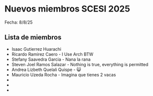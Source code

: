 # Nuevos miembros SCESI 2025

Fecha: 8/8/25

## Lista de miembros

- Isaac Gutierrez Huarachi
- Ricardo Ramirez Caero - I Use Arch BTW
- Stefany Saavedra Garcia - Nana la rana
- Steven Joel Ramos Salazar - Nothing is true, everything is permitted
- Andrea Lizbeth Quelali Quispe - 😺
- Mauricio Uzeda Rocha - Imagina que tienes 2 vacas
-
-
- 
